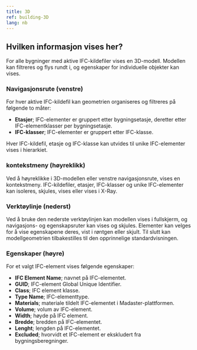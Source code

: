 ```yaml
---
title: 3D
ref: building-3D
lang: nb
---
```


## Hvilken informasjon vises her?
For alle bygninger med aktive IFC-kildefiler vises en 3D-modell. Modellen kan filtreres og flys rundt i, og egenskaper for individuelle objekter kan vises.

### Navigasjonsrute (venstre)
For hver aktive IFC-kildefil kan geometrien organiseres og filtreres på følgende to måter:

- **Etasjer**; IFC-elementer er gruppert etter bygningsetasje, deretter etter IFC-elementklasser per bygningsetasje.
- **IFC-klasser**; IFC-elementer er gruppert etter IFC-klasse.

Hver IFC-kildefil, etasje og IFC-klasse kan utvides til unike IFC-elementer vises i hierarkiet.

### kontekstmeny (høyreklikk)
Ved å høyreklikke i 3D-modellen eller venstre navigasjonsrute, vises en kontekstmeny. IFC-kildefiler, etasjer, IFC-klasser og unike IFC-elementer kan isoleres, skjules, vises eller vises i X-Ray.

### Verktøylinje (nederst)
Ved å bruke den nederste verktøylinjen kan modellen vises i fullskjerm, og navigasjons- og egenskapsruter kan vises og skjules. Elementer kan velges for å vise egenskapene deres, vist i røntgen eller skjult. Til slutt kan modellgeometrien tilbakestilles til den opprinnelige standardvisningen.

### Egenskaper (høyre)
For et valgt IFC-element vises følgende egenskaper:

- **IFC Element Name**; navnet på IFC-elementet.
- **GUID**; IFC-element Global Unique Identifier.
- **Class**; IFC element klasse.
- **Type Name**; IFC-elementtype.
- **Materials**; materiale tildelt IFC-elementet i Madaster-plattformen.
- **Volume**; volum av IFC-element.
- **Width**; høyde på IFC element.
- **Bredde**; bredden på IFC-elementet.
- **Lenght**; lengden på IFC-elementet.
- **Excluded**; hvorvidt et IFC-element er ekskludert fra bygningsberegninger.